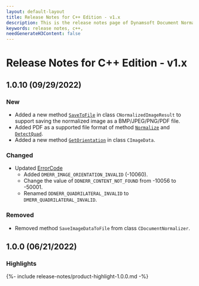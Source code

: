 ```yaml
---
layout: default-layout
title: Release Notes for C++ Edition - v1.x
description: This is the release notes page of Dynamsoft Document Normalizer SDK C++ Edition for version 1.x.
keywords: release notes, c++, 
needGenerateH3Content: false
---
```


# Release Notes for C++ Edition - v1.x

## 1.0.10 (09/29/2022)

### New

- Added a new method [`SaveToFile`](../api-reference/document-normalizer-result.md#savetofile) in class `CNormalizedImageResult` to support saving the normalized image as a BMP/JPEG/PNG/PDF file.
- Added PDF as a supported file format of method [`Normalize`](../api-reference/document-normalizer-normalizing.md#normalize) and [`DetectQuad`](../api-reference/document-normalizer-normalizing.md#detectquad).
- Added a new method [`GetOrientation`](../api-reference/image-data.md#getorientation) in class `CImageData`.

### Changed

- Updated [ErrorCode](../../enumerations/error-code.md)
  - Added `DMERR_IMAGE_ORIENTATION_INVALID` (-10060).
  - Change the value of `DDNERR_CONTENT_NOT_FOUND` from -10056 to -50001.
  - Renamed `DDNERR_QUADRILATERAL_INVALID` to `DMERR_QUADRILATERAL_INVALID`.

### Removed

- Removed method `SaveImageDataToFile` from class `CDocumentNormalizer`.

## 1.0.0 (06/21/2022)

### Highlights

{%- include release-notes/product-highlight-1.0.0.md -%}
